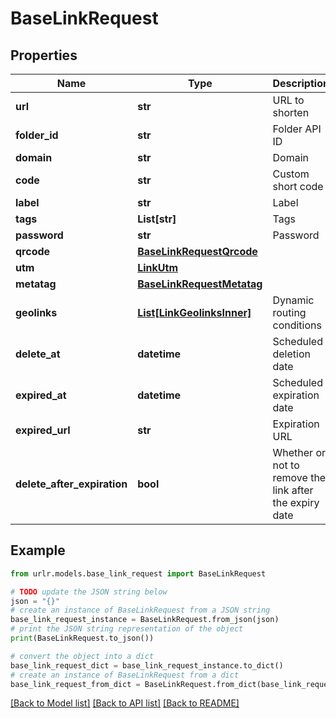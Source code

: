 # BaseLinkRequest


## Properties

Name | Type | Description | Notes
------------ | ------------- | ------------- | -------------
**url** | **str** | URL to shorten | [optional] 
**folder_id** | **str** | Folder API ID | [optional] 
**domain** | **str** | Domain | [optional] 
**code** | **str** | Custom short code | [optional] 
**label** | **str** | Label | [optional] 
**tags** | **List[str]** | Tags | [optional] 
**password** | **str** | Password | [optional] 
**qrcode** | [**BaseLinkRequestQrcode**](BaseLinkRequestQrcode.md) |  | [optional] 
**utm** | [**LinkUtm**](LinkUtm.md) |  | [optional] 
**metatag** | [**BaseLinkRequestMetatag**](BaseLinkRequestMetatag.md) |  | [optional] 
**geolinks** | [**List[LinkGeolinksInner]**](LinkGeolinksInner.md) | Dynamic routing conditions | [optional] 
**delete_at** | **datetime** | Scheduled deletion date | [optional] 
**expired_at** | **datetime** | Scheduled expiration date | [optional] 
**expired_url** | **str** | Expiration URL | [optional] 
**delete_after_expiration** | **bool** | Whether or not to remove the link after the expiry date | [optional] [default to False]

## Example

```python
from urlr.models.base_link_request import BaseLinkRequest

# TODO update the JSON string below
json = "{}"
# create an instance of BaseLinkRequest from a JSON string
base_link_request_instance = BaseLinkRequest.from_json(json)
# print the JSON string representation of the object
print(BaseLinkRequest.to_json())

# convert the object into a dict
base_link_request_dict = base_link_request_instance.to_dict()
# create an instance of BaseLinkRequest from a dict
base_link_request_from_dict = BaseLinkRequest.from_dict(base_link_request_dict)
```
[[Back to Model list]](../README.md#documentation-for-models) [[Back to API list]](../README.md#documentation-for-api-endpoints) [[Back to README]](../README.md)


